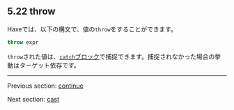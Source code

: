 ## 5.22 throw

Haxeでは、以下の構文で、値の`throw`をすることができます。

```haxe
throw expr
```

`throw`された値は、[`catch`ブロック](expression-try-catch.md)で捕捉できます。捕捉されなかった場合の挙動はターゲット依存です。

---

Previous section: [continue](expression-continue.md)

Next section: [cast](expression-cast.md)